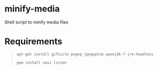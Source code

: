 # minify-media
Shell script to minify media files

# Requirements
> ```apt-get install gifsicle pngnq jpegoptim openjdk-7-jre-headless```
>
> ```gem install sass listen```
